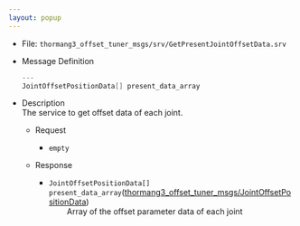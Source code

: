 ```yaml
---
layout: popup
---
```


- File: `thormang3_offset_tuner_msgs/srv/GetPresentJointOffsetData.srv`

- Message Definition
  ```c
  ---
  JointOffsetPositionData[] present_data_array
  ```

- Description  
The service to get offset data of each joint.

  - Request
    * `empty`

  - Response
    * `JointOffsetPositionData[] present_data_array`([thormang3_offset_tuner_msgs/JointOffsetPositionData])  
&emsp;&emsp; Array of the offset parameter data of each joint

[thormang3_offset_tuner_msgs/JointOffsetPositionData]: /docs/en/platform/msgs/JointOffsetPositionData_msg/#jointoffsetpositiondata-msg
